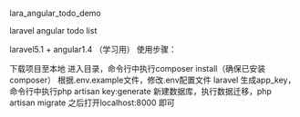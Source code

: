 lara_angular_todo_demo

laravel angular todo list

laravel5.1 + angular1.4 （学习用） 使用步骤：

下载项目至本地
进入目录，命令行中执行composer install（确保已安装composer）
根据.env.example文件，修改.env配置文件
laravel 生成app_key，命令行中执行php artisan key:generate
新建数据库，执行数据迁移，php artisan migrate
之后打开localhost:8000 即可
